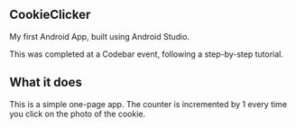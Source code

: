 ## CookieClicker

My first Android App, built using Android Studio.

This was completed at a Codebar event, following a step-by-step tutorial.


## What it does

This is a simple one-page app. The counter is incremented by 1 every time you click on the photo of the cookie.


